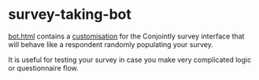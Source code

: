 # survey-taking-bot

[bot.html](bot.html) contains a [customisation](https://conjointly.com/faq/respondent-interface-customisation/) for the Conjointly survey interface that will behave like a respondent randomly populating your survey.

It is useful for testing your survey in case you make very complicated logic or questionnaire flow.
